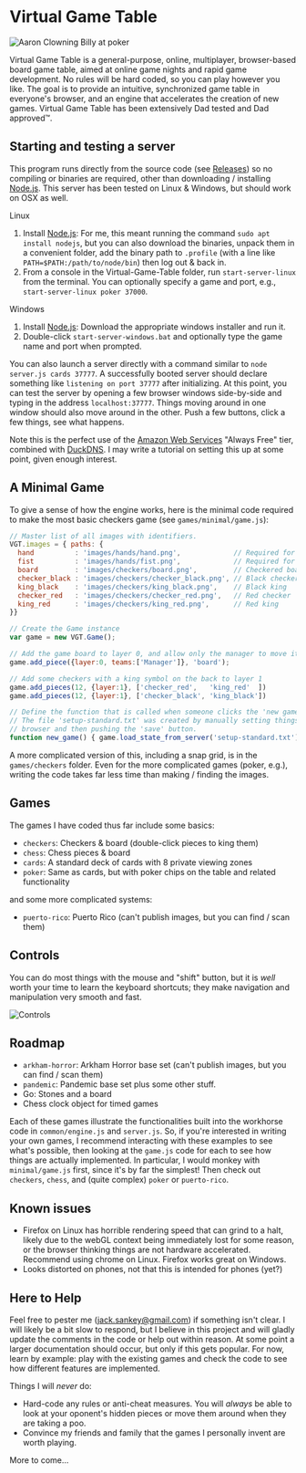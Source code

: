 # Virtual Game Table

![Aaron Clowning Billy at poker](https://raw.githubusercontent.com/jaxankey/Virtual-Game-Table/VGT3/games/poker/screenshot.png)

Virtual Game Table is a general-purpose, online, multiplayer, browser-based board game table, aimed at online game nights and rapid game development. No rules will be hard coded, so you can play however you like. The goal is to provide an intuitive, synchronized game table in everyone's browser, and an engine that accelerates the creation of new games. Virtual Game Table has been extensively Dad tested and Dad approved™.


## Starting and testing a server

This program runs directly from the source code (see [Releases](https://github.com/jaxankey/Virtual-Game-Table/releases)) so no compiling or binaries are required, other than downloading / installing [Node.js](https://nodejs.org/). This server has been tested on Linux & Windows, but should work on OSX as well.

Linux
 1. Install [Node.js](https://nodejs.org/): For me, this meant running the command `sudo apt install nodejs`, but you can also download the binaries, unpack them in a convenient folder, add the binary path to `.profile` (with a line like `PATH=$PATH:/path/to/node/bin`) then log out & back in.
 2. From a console in the Virtual-Game-Table folder, run `start-server-linux` from the terminal. You can optionally specify a game and port, e.g., `start-server-linux poker 37000`.
 
Windows
 1. Install [Node.js](https://nodejs.org/): Download the appropriate windows installer and run it.
 2. Double-click `start-server-windows.bat` and optionally type the game name and port when prompted.
 
You can also launch a server directly with a command similar to `node server.js cards 37777`. A successfully booted server should declare something like `listening on port 37777` after initializing. At this point, you can test the server by opening a few browser windows side-by-side and typing in the address `localhost:37777`. Things moving around in one window should also move around in the other. Push a few buttons, click a few things, see what happens. 

Note this is the perfect use of the [Amazon Web Services](https://aws.amazon.com/) "Always Free" tier, combined with [DuckDNS](https://duckdns.org/). I may write a tutorial on setting this up at some point, given enough interest.

## A Minimal Game

To give a sense of how the engine works, here is the minimal code required to make the most basic checkers game (see `games/minimal/game.js`):

```javascript
// Master list of all images with identifiers. 
VGT.images = { paths: {
  hand          : 'images/hands/hand.png',             // Required for player hands
  fist          : 'images/hands/fist.png',             // Required for player hands
  board         : 'images/checkers/board.png',         // Checkered board
  checker_black : 'images/checkers/checker_black.png', // Black checker
  king_black    : 'images/checkers/king_black.png',    // Black king
  checker_red   : 'images/checkers/checker_red.png',   // Red checker
  king_red      : 'images/checkers/king_red.png',      // Red king
}}

// Create the Game instance
var game = new VGT.Game();

// Add the game board to layer 0, and allow only the manager to move it
game.add_piece({layer:0, teams:['Manager']}, 'board');

// Add some checkers with a king symbol on the back to layer 1
game.add_pieces(12, {layer:1}, ['checker_red',   'king_red'  ])
game.add_pieces(12, {layer:1}, ['checker_black', 'king_black'])

// Define the function that is called when someone clicks the 'new game' button.
// The file 'setup-standard.txt' was created by manually setting things up in the
// browser and then pushing the 'save' button.
function new_game() { game.load_state_from_server('setup-standard.txt') }
```

A more complicated version of this, including a snap grid, is in the `games/checkers` folder. Even for the more complicated games (poker, e.g.), writing the code takes far less time than making / finding the images.


## Games

The games I have coded thus far include some basics:
 * `checkers`: Checkers & board (double-click pieces to king them)
 * `chess`: Chess pieces & board
 * `cards`: A standard deck of cards with 8 private viewing zones
 * `poker`: Same as cards, but with poker chips on the table and related functionality
 
and some more complicated systems:
 * `puerto-rico`: Puerto Rico (can't publish images, but you can find / scan them)


## Controls

You can do most things with the mouse and "shift" button, but it is *well* worth your time to learn the keyboard shortcuts; they make navigation and manipulation very smooth and fast.

![Controls](https://raw.githubusercontent.com/jaxankey/Virtual-Game-Table/VGT3/common/images/controls.png)


## Roadmap
 * `arkham-horror`: Arkham Horror base set (can't publish images, but you can find / scan them)
 * `pandemic`: Pandemic base set plus some other stuff.
 * Go: Stones and a board
 * Chess clock object for timed games

Each of these games illustrate the functionalities built into the workhorse code in `common/engine.js` and `server.js`. So, if you're interested in writing your own games, I recommend interacting with these examples to see what's possible, then looking at the `game.js` code for each to see how things are actually implemented. In particular, I would monkey with `minimal/game.js` first, since it's by far the simplest! Then check out `checkers`, `chess`, and (quite complex) `poker` or `puerto-rico`.


## Known issues
 * Firefox on Linux has horrible rendering speed that can grind to a halt, likely due to the webGL context being immediately lost for some reason, or the browser thinking things are not hardware accelerated. Recommend using chrome on Linux. Firefox works great on Windows.
 * Looks distorted on phones, not that this is intended for phones (yet?)


## Here to Help
Feel free to pester me (jack.sankey@gmail.com) if something isn't clear. I will likely be a bit slow to respond, but I believe in this project and will gladly update the comments in the code or help out within reason. At some point a larger documentation should occur, but only if this gets popular. For now, learn by example: play with the existing games and check the code to see how different features are implemented.

Things I will _never_ do:
 * Hard-code any rules or anti-cheat measures. You will _always_ be able to look at your oponent's hidden pieces or move them around when they are taking a poo. 
 * Convince my friends and family that the games I personally invent are worth playing.

More to come...
